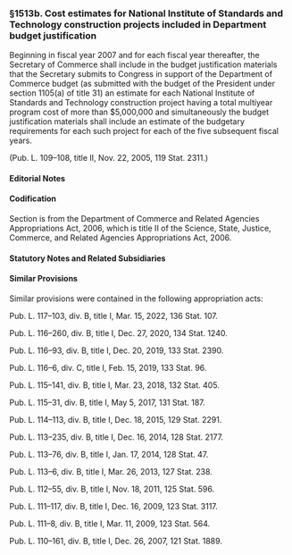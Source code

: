 ### §1513b. Cost estimates for National Institute of Standards and Technology construction projects included in Department budget justification ###

Beginning in fiscal year 2007 and for each fiscal year thereafter, the Secretary of Commerce shall include in the budget justification materials that the Secretary submits to Congress in support of the Department of Commerce budget (as submitted with the budget of the President under section 1105(a) of title 31) an estimate for each National Institute of Standards and Technology construction project having a total multiyear program cost of more than $5,000,000 and simultaneously the budget justification materials shall include an estimate of the budgetary requirements for each such project for each of the five subsequent fiscal years.

(Pub. L. 109–108, title II, Nov. 22, 2005, 119 Stat. 2311.)

#### **Editorial Notes** ####

#### Codification ####

Section is from the Department of Commerce and Related Agencies Appropriations Act, 2006, which is title II of the Science, State, Justice, Commerce, and Related Agencies Appropriations Act, 2006.

#### **Statutory Notes and Related Subsidiaries** ####

#### Similar Provisions ####

Similar provisions were contained in the following appropriation acts:

Pub. L. 117–103, div. B, title I, Mar. 15, 2022, 136 Stat. 107.

Pub. L. 116–260, div. B, title I, Dec. 27, 2020, 134 Stat. 1240.

Pub. L. 116–93, div. B, title I, Dec. 20, 2019, 133 Stat. 2390.

Pub. L. 116–6, div. C, title I, Feb. 15, 2019, 133 Stat. 96.

Pub. L. 115–141, div. B, title I, Mar. 23, 2018, 132 Stat. 405.

Pub. L. 115–31, div. B, title I, May 5, 2017, 131 Stat. 187.

Pub. L. 114–113, div. B, title I, Dec. 18, 2015, 129 Stat. 2291.

Pub. L. 113–235, div. B, title I, Dec. 16, 2014, 128 Stat. 2177.

Pub. L. 113–76, div. B, title I, Jan. 17, 2014, 128 Stat. 47.

Pub. L. 113–6, div. B, title I, Mar. 26, 2013, 127 Stat. 238.

Pub. L. 112–55, div. B, title I, Nov. 18, 2011, 125 Stat. 596.

Pub. L. 111–117, div. B, title I, Dec. 16, 2009, 123 Stat. 3117.

Pub. L. 111–8, div. B, title I, Mar. 11, 2009, 123 Stat. 564.

Pub. L. 110–161, div. B, title I, Dec. 26, 2007, 121 Stat. 1889.